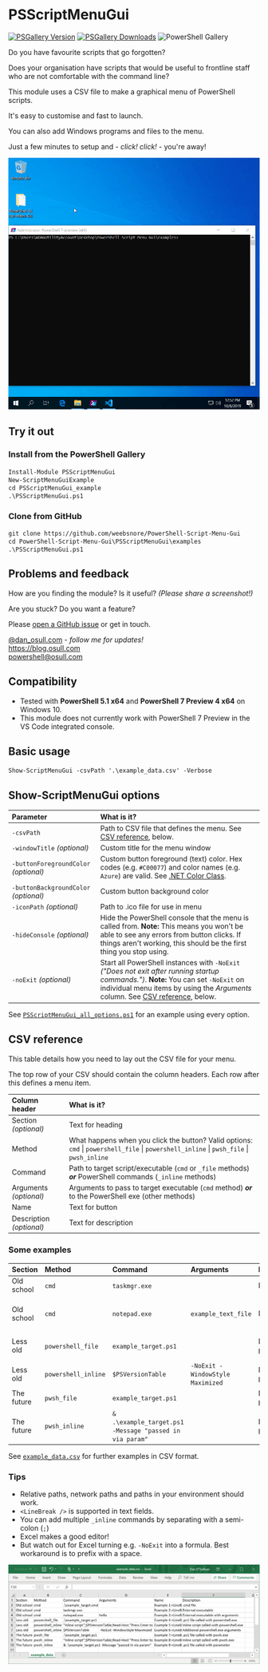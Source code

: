 # PSScriptMenuGui

[![PSGallery Version](https://img.shields.io/powershellgallery/v/PSScriptMenuGui.png?style=for-the-badge&logo=powershell&label=PowerShell%20Gallery)](https://www.powershellgallery.com/packages/PSScriptMenuGui/) [![PSGallery Downloads](https://img.shields.io/powershellgallery/dt/PSScriptMenuGui.png?style=for-the-badge&label=Downloads)](https://www.powershellgallery.com/packages/PSScriptMenuGui/) ![PowerShell Gallery](https://img.shields.io/powershellgallery/p/PSScriptMenuGui?style=for-the-badge)

Do you have favourite scripts that go forgotten?

Does your organisation have scripts that would be useful to frontline staff who are not comfortable with the command line?

This module uses a CSV file to make a graphical menu of PowerShell scripts.

It's easy to customise and fast to launch.

You can also add Windows programs and files to the menu.

Just a few minutes to setup and - *click! click!* - you're away!

![](demo.gif)

## Try it out

### Install from the PowerShell Gallery

    Install-Module PSScriptMenuGui
    New-ScriptMenuGuiExample
    cd PSScriptMenuGui_example
    .\PSScriptMenuGui.ps1

### Clone from GitHub

    git clone https://github.com/weebsnore/PowerShell-Script-Menu-Gui
    cd PowerShell-Script-Menu-Gui\PSScriptMenuGui\examples
    .\PSScriptMenuGui.ps1

## Problems and feedback

How are you finding the module? Is it useful? *(Please share a screenshot!)*

Are you stuck? Do you want a feature?

Please [open a GitHub issue](https://github.com/weebsnore/PowerShell-Script-Menu-Gui/issues) or get in touch.

[@dan_osull.com](https://twitter.com/dan_osull_com/) *- follow me for updates!*  
https://blog.osull.com  
powershell@osull.com

## Compatibility

- Tested with **PowerShell 5.1 x64** and **PowerShell 7 Preview 4 x64** on Windows 10.
- This module does not currently work with PowerShell 7 Preview in the VS Code integrated console.

## Basic usage

    Show-ScriptMenuGui -csvPath '.\example_data.csv' -Verbose

## Show-ScriptMenuGui options

Parameter | What is it?
:--- |:---
`-csvPath` | Path to CSV file that defines the menu. See [CSV reference](#csv-reference), below.
`-windowTitle` *(optional)* | Custom title for the menu window
`-buttonForegroundColor` *(optional)* | Custom button foreground (text) color. Hex codes (e.g. `#C00077`) and color names (e.g. `Azure`) are valid. See [.NET Color Class](https://docs.microsoft.com/en-us/dotnet/api/system.windows.media.colors).
`-buttonBackgroundColor` *(optional)* | Custom button background color
`-iconPath` *(optional)* | Path to .ico file for use in menu
`-hideConsole` *(optional)* | Hide the PowerShell console that the menu is called from. **Note:** This means you won't be able to see any errors from button clicks. If things aren't working, this should be the first thing you stop using.
`-noExit` *(optional)* | Start all PowerShell instances with `-NoExit` *("Does not exit after running startup commands.")*. **Note:** You can set `-NoExit` on individual menu items by using the *Arguments* column. See [CSV reference](#csv-reference), below.

See [`PSScriptMenuGui_all_options.ps1`](PSScriptMenuGui/examples/PSScriptMenuGui_all_options.ps1) for an example using every option.

## CSV reference

This table details how you need to lay out the CSV file for your menu.

The top row of your CSV should contain the column headers. Each row after this defines a menu item.

Column header | What is it?
:--- |:---
Section *(optional)* | Text for heading
Method | What happens when you click the button? Valid options: `cmd` \| `powershell_file` \| `powershell_inline` \| `pwsh_file` \| `pwsh_inline`
Command | Path to target script/executable (`cmd` or `_file` methods) ***or*** PowerShell commands (`_inline` methods)
Arguments *(optional)* | Arguments to pass to target executable (`cmd` method) ***or*** to the PowerShell exe (other methods)
Name | Text for button
Description *(optional)* | Text for description 

### Some examples

Section | Method | Command | Arguments | Name | Description
:---|:---|:---|:---|:---|:---
Old school | `cmd` | `taskmgr.exe` | | Example 2: cmd | External executable
Old school | `cmd` | `notepad.exe` | `example_text_file` | Example 3: cmd | External executable with arguments
Less old | `powershell_file` | `example_target.ps1` | | Example 4: powershell_file | .ps1 file called with powershell.exe
Less old | `powershell_inline` | `$PSVersionTable` | `-NoExit -WindowStyle Maximized` | Example 6: powershell_inline | Additional powershell.exe arguments
The future | `pwsh_file` | `example_target.ps1` | | Example 7: pwsh_file | .ps1 file called with pwsh.exe
The future | `pwsh_inline` | `& .\example_target.ps1 -Message "passed in via param"` | |Example 9: pwsh_inline | .ps1 file called with parameter

See [`example_data.csv`](PSScriptMenuGui/examples/example_data.csv) for further examples in CSV format.

### Tips

- Relative paths, network paths and paths in your environment should work.
- `<LineBreak />` is supported in text fields.
- You can add multiple `_inline` commands by separating with a semi-colon (`;`)
- Excel makes a good editor!
- But watch out for Excel turning e.g. `-NoExit` into a formula. Best workaround is to prefix with a space.

![](excel.png)
